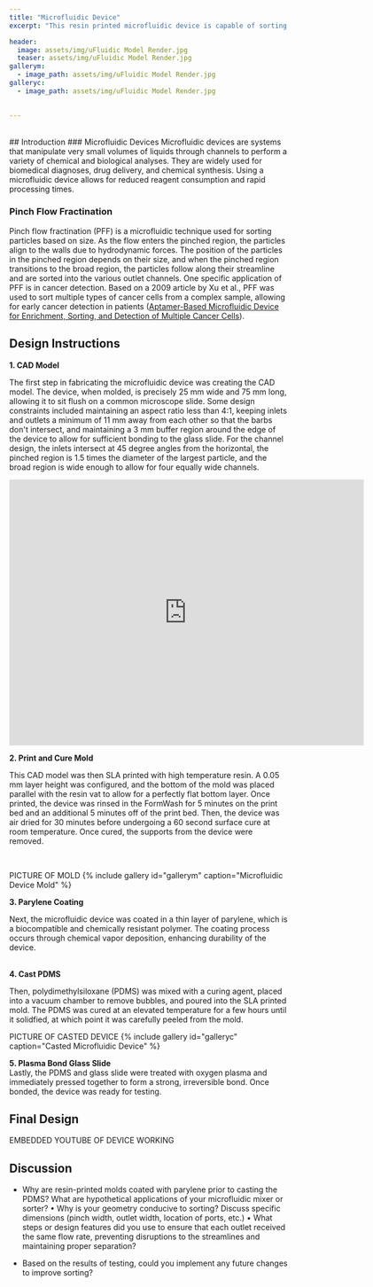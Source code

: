 ```yaml
---
title: "Microfluidic Device"
excerpt: "This resin printed microfluidic device is capable of sorting particles (125 – 150 μm and 425 – 500 μm) with pinch flow fractionation."

header:
  image: assets/img/uFluidic Model Render.jpg
  teaser: assets/img/uFluidic Model Render.jpg
gallerym:
  - image_path: assets/img/uFluidic Model Render.jpg
galleryc:
  - image_path: assets/img/uFluidic Model Render.jpg

   
---
```

<br>
## Introduction
### Microfluidic Devices
Microfluidic devices are systems that manipulate very small volumes of liquids through channels to perform a variety of chemical and biological analyses. They are widely used for biomedical diagnoses, drug delivery, and chemical synthesis. Using a microfluidic device allows for reduced reagent consumption and rapid processing times.

### Pinch Flow Fractination
Pinch flow fractination (PFF) is a microfluidic technique used for sorting particles based on size. As the flow enters the pinched region, the particles align to the walls due to hydrodynamic forces. The position of the particles in the pinched region depends on their size, and when the pinched region transitions to the broad region, the particles follow along their streamline and are sorted into the various outlet channels. One specific application of PFF is in cancer detection. Based on a 2009 article by Xu et al., PFF was used to sort multiple types of cancer cells from a complex sample, allowing for early cancer detection in patients ([Aptamer-Based Microfluidic Device for Enrichment, Sorting, and Detection of Multiple Cancer Cells](https://pubs.acs.org/doi/10.1021/ac9012072)).


## Design Instructions

**1. CAD Model**<br>

The first step in fabricating the microfluidic device was creating the CAD model. The device, when molded, is precisely 25 mm wide and 75 mm long, allowing it to sit flush on a common microscope slide. Some design constraints included maintaining an aspect ratio less than 4:1, keeping inlets and outlets a minimum of 11 mm away from each other so that the barbs don't intersect, and maintaining a 3 mm buffer region around the edge of the device to allow for sufficient bonding to the glass slide. For the channel design, the inlets intersect at 45 degree angles from the horizontal, the pinched region is 1.5 times the diameter of the largest particle, and the broad region is wide enough to allow for four equally wide channels. 

<iframe src="https://vanderbilt643.autodesk360.com/shares/public/SH286ddQT78850c0d8a498a7e80bce8385f9?mode=embed" width="640" height="480" allowfullscreen="true" webkitallowfullscreen="true" mozallowfullscreen="true"  frameborder="0"></iframe>

<br>

**2. Print and Cure Mold**<br>

This CAD model was then SLA printed with high temperature resin. A 0.05 mm layer height was configured, and the bottom of the mold was placed parallel with the resin vat to allow for a perfectly flat bottom layer. Once printed, the device was rinsed in the FormWash for 5 minutes on the print bed and an additional 5 minutes off of the print bed. Then, the device was air dried for 30 minutes before undergoing a 60 second surface cure at room temperature. Once cured, the supports from the device were removed.

<br>

PICTURE OF MOLD
{% include gallery id="gallerym" caption="Microfluidic Device Mold" %}


**3. Parylene Coating**<br>

Next, the microfluidic device was coated in a thin layer of parylene, which is a biocompatible and chemically resistant polymer. The coating process occurs through chemical vapor deposition, enhancing durability of the device.
<br><br>


**4. Cast PDMS**<br>

Then, polydimethylsiloxane (PDMS) was mixed with a curing agent, placed into a vacuum chamber to remove bubbles, and poured into the SLA printed mold. The PDMS was cured at an elevated temperature for a few hours until it solidfied, at which point it was carefully peeled from the mold. 
<br>

PICTURE OF CASTED DEVICE
{% include gallery id="galleryc" caption="Casted Microfluidic Device" %}


**5. Plasma Bond Glass Slide**<br>
Lastly, the PDMS and glass slide were treated with oxygen plasma and immediately pressed together to form a strong, irreversible bond. Once bonded, the device was ready for testing. 


## Final Design

EMBEDDED YOUTUBE OF DEVICE WORKING


## Discussion


* Why are resin-printed molds coated with parylene prior to casting the PDMS? 
What are 
hypothetical applications of your microfluidic mixer or sorter? 
• Why is your geometry conducive to sorting? Discuss specific dimensions (pinch width, 
outlet width, location of ports, etc.) 
• What steps or design features did you use to ensure that each outlet received the same flow rate, preventing disruptions to the streamlines and maintaining proper separation? 


* Based on the results of testing, could you implement any future changes to improve 
sorting? 

